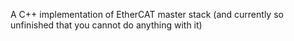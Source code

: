 A C++ implementation of EtherCAT master stack (and currently so unfinished that you cannot do anything with it)


